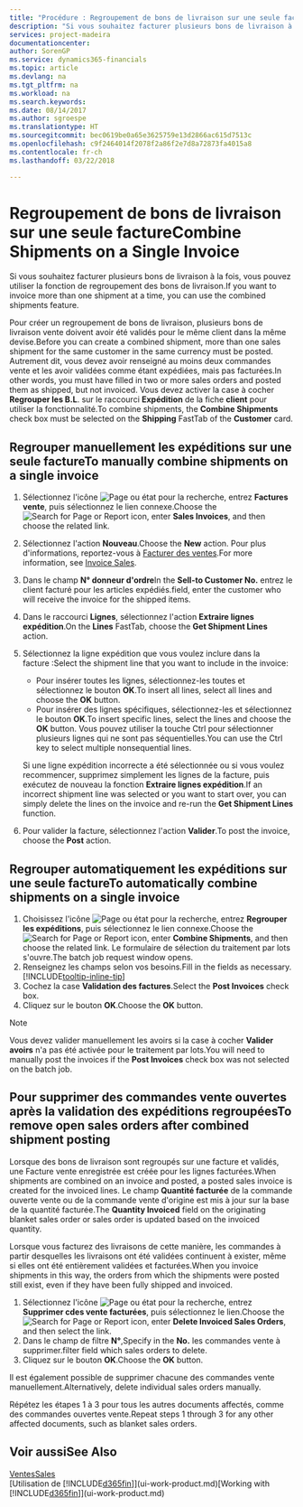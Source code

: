 ```yaml
---
title: "Procédure : Regroupement de bons de livraison sur une seule facture | Microsoft Docs"
description: "Si vous souhaitez facturer plusieurs bons de livraison à la fois, vous pouvez utiliser la fonction de regroupement des bons de livraison."
services: project-madeira
documentationcenter: 
author: SorenGP
ms.service: dynamics365-financials
ms.topic: article
ms.devlang: na
ms.tgt_pltfrm: na
ms.workload: na
ms.search.keywords: 
ms.date: 08/14/2017
ms.author: sgroespe
ms.translationtype: HT
ms.sourcegitcommit: bec0619be0a65e3625759e13d2866ac615d7513c
ms.openlocfilehash: c9f2464014f2078f2a86f2e7d8a72873fa4015a8
ms.contentlocale: fr-ch
ms.lasthandoff: 03/22/2018

---
```

# <a name="combine-shipments-on-a-single-invoice"></a><span data-ttu-id="b8b0e-103">Regroupement de bons de livraison sur une seule facture</span><span class="sxs-lookup"><span data-stu-id="b8b0e-103">Combine Shipments on a Single Invoice</span></span>
<span data-ttu-id="b8b0e-104">Si vous souhaitez facturer plusieurs bons de livraison à la fois, vous pouvez utiliser la fonction de regroupement des bons de livraison.</span><span class="sxs-lookup"><span data-stu-id="b8b0e-104">If you want to invoice more than one shipment at a time, you can use the combined shipments feature.</span></span>  

 <span data-ttu-id="b8b0e-105">Pour créer un regroupement de bons de livraison, plusieurs bons de livraison vente doivent avoir été validés pour le même client dans la même devise.</span><span class="sxs-lookup"><span data-stu-id="b8b0e-105">Before you can create a combined shipment, more than one sales shipment for the same customer in the same currency must be posted.</span></span> <span data-ttu-id="b8b0e-106">Autrement dit, vous devez avoir renseigné au moins deux commandes vente et les avoir validées comme étant expédiées, mais pas facturées.</span><span class="sxs-lookup"><span data-stu-id="b8b0e-106">In other words, you must have filled in two or more sales orders and posted them as shipped, but not invoiced.</span></span> <span data-ttu-id="b8b0e-107">Vous devez activer la case à cocher **Regrouper les B.L**. sur le raccourci **Expédition** de la fiche **client** pour utiliser la fonctionnalité.</span><span class="sxs-lookup"><span data-stu-id="b8b0e-107">To combine shipments, the **Combine Shipments** check box must be selected on the **Shipping** FastTab of the **Customer** card.</span></span>  

## <a name="to-manually-combine-shipments-on-a-single-invoice"></a><span data-ttu-id="b8b0e-108">Regrouper manuellement les expéditions sur une seule facture</span><span class="sxs-lookup"><span data-stu-id="b8b0e-108">To manually combine shipments on a single invoice</span></span>  
1. <span data-ttu-id="b8b0e-109">Sélectionnez l'icône ![Page ou état pour la recherche](media/ui-search/search_small.png "Page ou état pour la recherche"), entrez **Factures vente**, puis sélectionnez le lien connexe.</span><span class="sxs-lookup"><span data-stu-id="b8b0e-109">Choose the ![Search for Page or Report](media/ui-search/search_small.png "Search for Page or Report icon") icon, enter **Sales Invoices**, and then choose the related link.</span></span>  
2. <span data-ttu-id="b8b0e-110">Sélectionnez l'action **Nouveau**.</span><span class="sxs-lookup"><span data-stu-id="b8b0e-110">Choose the **New** action.</span></span> <span data-ttu-id="b8b0e-111">Pour plus d'informations, reportez-vous à [Facturer des ventes](sales-how-invoice-sales.md).</span><span class="sxs-lookup"><span data-stu-id="b8b0e-111">For more information, see [Invoice Sales](sales-how-invoice-sales.md).</span></span>
3. <span data-ttu-id="b8b0e-112">Dans le champ **N° donneur d'ordre**</span><span class="sxs-lookup"><span data-stu-id="b8b0e-112">In the **Sell-to Customer No.**</span></span> <span data-ttu-id="b8b0e-113">entrez le client facturé pour les articles expédiés.</span><span class="sxs-lookup"><span data-stu-id="b8b0e-113">field, enter the customer who will receive the invoice for the shipped items.</span></span>  
4. <span data-ttu-id="b8b0e-114">Dans le raccourci **Lignes**, sélectionnez l'action **Extraire lignes expédition**.</span><span class="sxs-lookup"><span data-stu-id="b8b0e-114">On the **Lines** FastTab, choose the **Get Shipment Lines** action.</span></span>  
5. <span data-ttu-id="b8b0e-115">Sélectionnez la ligne expédition que vous voulez inclure dans la facture :</span><span class="sxs-lookup"><span data-stu-id="b8b0e-115">Select the shipment line that you want to include in the invoice:</span></span>  

    - <span data-ttu-id="b8b0e-116">Pour insérer toutes les lignes, sélectionnez-les toutes et sélectionnez le bouton **OK**.</span><span class="sxs-lookup"><span data-stu-id="b8b0e-116">To insert all lines, select all lines and choose the **OK** button.</span></span>  
    - <span data-ttu-id="b8b0e-117">Pour insérer des lignes spécifiques, sélectionnez-les et sélectionnez le bouton **OK**.</span><span class="sxs-lookup"><span data-stu-id="b8b0e-117">To insert specific lines, select the lines and choose the **OK** button.</span></span> <span data-ttu-id="b8b0e-118">Vous pouvez utiliser la touche Ctrl pour sélectionner plusieurs lignes qui ne sont pas séquentielles.</span><span class="sxs-lookup"><span data-stu-id="b8b0e-118">You can use the Ctrl key to select multiple nonsequential lines.</span></span>  

    <span data-ttu-id="b8b0e-119">Si une ligne expédition incorrecte a été sélectionnée ou si vous voulez recommencer, supprimez simplement les lignes de la facture, puis exécutez de nouveau la fonction **Extraire lignes expédition**.</span><span class="sxs-lookup"><span data-stu-id="b8b0e-119">If an incorrect shipment line was selected or you want to start over, you can simply delete the lines on the invoice and re-run the **Get Shipment Lines** function.</span></span>  
7. <span data-ttu-id="b8b0e-120">Pour valider la facture, sélectionnez l'action **Valider**.</span><span class="sxs-lookup"><span data-stu-id="b8b0e-120">To post the invoice, choose the **Post** action.</span></span>  

## <a name="to-automatically-combine-shipments-on-a-single-invoice"></a><span data-ttu-id="b8b0e-121">Regrouper automatiquement les expéditions sur une seule facture</span><span class="sxs-lookup"><span data-stu-id="b8b0e-121">To automatically combine shipments on a single invoice</span></span>  
1. <span data-ttu-id="b8b0e-122">Choisissez l'icône ![Page ou état pour la recherche](media/ui-search/search_small.png "Page ou état pour la recherche"), entrez **Regrouper les expéditions**, puis sélectionnez le lien connexe.</span><span class="sxs-lookup"><span data-stu-id="b8b0e-122">Choose the ![Search for Page or Report](media/ui-search/search_small.png "Search for Page or Report icon") icon, enter **Combine Shipments**, and then choose the related link.</span></span> <span data-ttu-id="b8b0e-123">Le formulaire de sélection du traitement par lots s'ouvre.</span><span class="sxs-lookup"><span data-stu-id="b8b0e-123">The batch job request window opens.</span></span>  
2. <span data-ttu-id="b8b0e-124">Renseignez les champs selon vos besoins.</span><span class="sxs-lookup"><span data-stu-id="b8b0e-124">Fill in the fields as necessary.</span></span> [!INCLUDE[tooltip-inline-tip](includes/tooltip-inline-tip_md.md)]
3. <span data-ttu-id="b8b0e-125">Cochez la case **Validation des factures**.</span><span class="sxs-lookup"><span data-stu-id="b8b0e-125">Select the **Post Invoices** check box.</span></span>  
4.  <span data-ttu-id="b8b0e-126">Cliquez sur le bouton **OK**.</span><span class="sxs-lookup"><span data-stu-id="b8b0e-126">Choose the **OK** button.</span></span>  

> [!NOTE]  
>  <span data-ttu-id="b8b0e-127">Vous devez valider manuellement les avoirs si la case à cocher **Valider avoirs** n'a pas été activée pour le traitement par lots.</span><span class="sxs-lookup"><span data-stu-id="b8b0e-127">You will need to manually post the invoices if the **Post Invoices** check box was not selected on the batch job.</span></span>  

## <a name="to-remove-open-sales-orders-after-combined-shipment-posting"></a><span data-ttu-id="b8b0e-128">Pour supprimer des commandes vente ouvertes après la validation des expéditions regroupées</span><span class="sxs-lookup"><span data-stu-id="b8b0e-128">To remove open sales orders after combined shipment posting</span></span> 
<span data-ttu-id="b8b0e-129">Lorsque des bons de livraison sont regroupés sur une facture et validés, une Facture vente enregistrée est créée pour les lignes facturées.</span><span class="sxs-lookup"><span data-stu-id="b8b0e-129">When shipments are combined on an invoice and posted, a posted sales invoice is created for the invoiced lines.</span></span> <span data-ttu-id="b8b0e-130">Le champ **Quantité facturée** de la commande ouverte vente ou de la commande vente d'origine est mis à jour sur la base de la quantité facturée.</span><span class="sxs-lookup"><span data-stu-id="b8b0e-130">The **Quantity Invoiced** field on the originating blanket sales order or sales order is updated based on the invoiced quantity.</span></span>  

<span data-ttu-id="b8b0e-131">Lorsque vous facturez des livraisons de cette manière, les commandes à partir desquelles les livraisons ont été validées continuent à exister, même si elles ont été entièrement validées et facturées.</span><span class="sxs-lookup"><span data-stu-id="b8b0e-131">When you invoice shipments in this way, the orders from which the shipments were posted still exist, even if they have been fully shipped and invoiced.</span></span>   

1. <span data-ttu-id="b8b0e-132">Sélectionnez l'icône ![Page ou état pour la recherche](media/ui-search/search_small.png "Page ou état pour la recherche"), entrez **Supprimer cdes vente facturées**, puis sélectionnez le lien.</span><span class="sxs-lookup"><span data-stu-id="b8b0e-132">Choose the ![Search for Page or Report](media/ui-search/search_small.png "Search for Page or Report icon") icon, enter **Delete Invoiced Sales Orders**, and then select the link.</span></span>  
2. <span data-ttu-id="b8b0e-133">Dans le champ de filtre **N°**,</span><span class="sxs-lookup"><span data-stu-id="b8b0e-133">Specify in the **No.**</span></span> <span data-ttu-id="b8b0e-134">les commandes vente à supprimer.</span><span class="sxs-lookup"><span data-stu-id="b8b0e-134">filter field which sales orders to delete.</span></span>  
3. <span data-ttu-id="b8b0e-135">Cliquez sur le bouton **OK**.</span><span class="sxs-lookup"><span data-stu-id="b8b0e-135">Choose the **OK** button.</span></span>  

<span data-ttu-id="b8b0e-136">Il est également possible de supprimer chacune des commandes vente manuellement.</span><span class="sxs-lookup"><span data-stu-id="b8b0e-136">Alternatively, delete individual sales orders manually.</span></span>  

<span data-ttu-id="b8b0e-137">Répétez les étapes 1 à 3 pour tous les autres documents affectés, comme des commandes ouvertes vente.</span><span class="sxs-lookup"><span data-stu-id="b8b0e-137">Repeat steps 1 through 3 for any other affected documents, such as blanket sales orders.</span></span>

## <a name="see-also"></a><span data-ttu-id="b8b0e-138">Voir aussi</span><span class="sxs-lookup"><span data-stu-id="b8b0e-138">See Also</span></span>  
[<span data-ttu-id="b8b0e-139">Ventes</span><span class="sxs-lookup"><span data-stu-id="b8b0e-139">Sales</span></span>](sales-manage-sales.md)  
<span data-ttu-id="b8b0e-140">[Utilisation de [!INCLUDE[d365fin](includes/d365fin_md.md)]](ui-work-product.md)</span><span class="sxs-lookup"><span data-stu-id="b8b0e-140">[Working with [!INCLUDE[d365fin](includes/d365fin_md.md)]](ui-work-product.md)</span></span>

